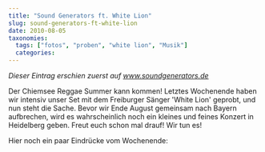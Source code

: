```yaml
---
title: "Sound Generators ft. White Lion"
slug: sound-generators-ft-white-lion
date: 2010-08-05
taxonomies:
  tags: ["fotos", "proben", "white lion", "Musik"]
  categories: 
---
```


<em>Dieser Eintrag erschien zuerst auf <a href="http://www.soundgenerators.de">www.soundgenerators.de</a></em>

Der Chiemsee Reggae Summer kann kommen! Letztes Wochenende haben wir intensiv unser Set mit dem Freiburger Sänger 'White Lion' geprobt, und nun steht die Sache. Bevor wir Ende August gemeinsam nach Bayern aufbrechen, wird es wahrscheinlich noch ein kleines und feines Konzert in Heidelberg geben. Freut euch schon mal drauf! Wir tun es!

Hier noch ein paar Eindrücke vom Wochenende: